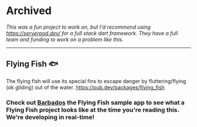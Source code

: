 # Archived

_This was a fun project to work on, but I'd recommend using <https://serverpod.dev/> for a full stack dart framework. They have a full team and funding to work on a problem like this._

___

## Flying Fish 🐟

The flying fish will use its special fins to escape danger by fluttering/flying (ok gliding) out of the water.
https://pub.dev/packages/flying_fish

### Check out [Barbados](https://github.com/flutter-fish/barbados) the Flying Fish sample app to see what a Flying Fish project looks like at the time you're reading this. We're developing in real-time!
